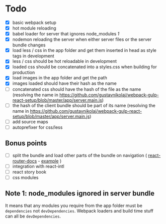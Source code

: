 # Todo

- [x] basic webpack setup
- [x] hot module reloading
- [x] babel loader for server that ignores node_modules *1*
- [x] nodemon reloading the server when either server files or the server bundle changes
- [x] load less / css in the app folder and get them inserted in head as style tags in development
- [x] less / css should be hot reloadable in development
- [x] loaded css should be concatenated into a styles.css when building for production
- [x] load images in the app folder and get the path
- [x] images loaded should have their hash as the name
- [ ] concatenated css should have the hash of the file as the name (resolving the name in https://github.com/gustavnikolaj/webpack-gulp-react-setup/blob/master/app/server.main.js)
- [ ] the hash of the client bundle should be part of its name (resolving the name in https://github.com/gustavnikolaj/webpack-gulp-react-setup/blob/master/app/server.main.js)
- [ ] add source maps
- [ ] autoprefixer for css/less

## Bonus points

- [ ] split the bundle and load other parts of the bundle on navigation ( [react-router-docs](https://github.com/reactjs/react-router/blob/master/docs/guides/DynamicRouting.md) - [example](https://github.com/ryanflorence/example-react-router-server-rendering-lazy-routes) )
- [ ] integration with react-intl
- [ ] react story book
- [ ] css modules

## Note 1: node_modules ignored in server bundle

It means that any modules you require from the app folder must be `dependencies`
not `devDependencies`. Webpack loaders and build time stuff can all be
`devDependencies`.
